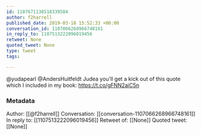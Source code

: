 ```yaml
---
id: 1107671138518339584
author: f2harrell
published_date: 2019-03-18 15:52:33 +00:00
conversation_id: 1107066268966748161
in_reply_to: 1107513222096019456
retweet: None
quoted_tweet: None
type: tweet
tags:

---
```


@yudapearl @AndersHuitfeldt Judea you'll get a kick out of this quote which I included in my book: https://t.co/gFNN2aiC5n

### Metadata

Author: [[@f2harrell]]
Conversation: [[conversation-1107066268966748161]]
In reply to: [[1107513222096019456]]
Retweet of: [[None]]
Quoted tweet: [[None]]
